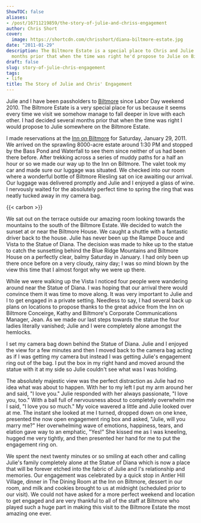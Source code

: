 ```yaml
---
ShowTOC: false
aliases:
- /post/16711219859/the-story-of-julie-and-chriss-engagement
author: Chris Short
cover:
  image: https://shortcdn.com/chrisshort/diana-biltmore-estate.jpg
date: "2011-01-29"
description: The Biltmore Estate is a special place to Chris and Julie. Chris decided
  months prior that when the time was right he'd propose to Julie on Biltmore Estate.
draft: false
slug: story-of-julie-chris-engagement
tags:
- life
title: The Story of Julie and Chris' Engagement
---
```


Julie and I have been passholders to [Biltmore](http://www.biltmore.com/) since Labor Day weekend 2010.  The Biltmore Estate is a very special place for us because it seems every time we visit we somehow manage to fall deeper in love with each other.  I had decided several months prior that when the time was right I would propose to Julie somewhere on the Biltmore Estate.



I made reservations at the [Inn on Biltmore](http://www.biltmore.com/stay/inn) for Saturday, January 29, 2011.  We arrived on the sprawling 8000-acre estate around 1:30 PM and stopped by the Bass Pond and Waterfall to see them since neither of us had been there before.  After trekking across a series of muddy paths for a half an hour or so we made our way up to the Inn on Biltmore.  The valet took my car and made sure our luggage was situated.  We checked into our room where a wonderful bottle of Biltmore Riesling sat on ice awaiting our arrival.  Our luggage was delivered promptly and Julie and I enjoyed a glass of wine.  I nervously waited for the absolutely perfect time to spring the ring that was neatly tucked away in my camera bag.

{{< carbon >}}

We sat out on the terrace outside our amazing room looking towards the mountains to the south of the Biltmore Estate.  We decided to watch the sunset at or near the Biltmore House.  We caught a shuttle with a fantastic driver back to the house.  Julie has never been up the Rampe Douce and Vista to the Statue of Diana.  The decision was made to hike up to the statue to catch the sunsetting behind the Blue Ridge Mountains and Biltmore House on a perfectly clear, balmy Saturday in January.  I had only been up there once before on a very cloudy, rainy day; I was so mind blown by the view this time that I almost forgot why we were up there.

While we were walking up the Vista I noticed four people were wandering around near the Statue of Diana.  I was hoping that our arrival there would convince them it was time to move along.  It was very important to Julie and I to get engaged in a private setting.  Needless to say, I had several back up plans on locations to propose thanks to the great advice from the Inn on Biltmore Conceirge, Kathy and Biltmore's Corporate Communications Manager, Jean.  As we made our last steps towards the statue the four ladies literally vanished; Julie and I were completely alone amongst the hemlocks.

I set my camera bag down behind the Statue of Diana.  Julie and I enjoyed the view for a few minutes and then I moved back to the camera bag acting as if I was getting my camera but instead I was getting Julie's engagement ring out of the bag.  I put the box in my right hand and moved around the statue with it at my side so Julie couldn't see what was I was holding.

The absolutely majestic view was the perfect distraction as Julie had no idea what was about to happen.  With her to my left I put my arm around her and said, "I love you."  Julie responded with her always passionate, "I love you, too."  With a ball full of nervousness about to completely overwhelm me I said, "I love you so much."  My voice wavered a little and Julie looked over at me.  The instant she looked at me I turned, dropped down on one knee, presented the now open engagement ring box and asked, "Julie, will you marry me?"  Her overwhelming wave of emotions, happiness, tears, and elation gave way to an emphatic, "Yes!"  She kissed me as I was kneeling, hugged me very tightly, and then presented her hand for me to put the engagement ring on.

We spent the next twenty minutes or so smiling at each other and calling Julie's family completely alone at the Statue of Diana which is now a place that will be forever etched into the fabric of Julie and I's relationship and memories.  Our engagement was celebrated by a quick stop in Antler Hill Village, dinner in The Dining Room at the Inn on Biltmore, dessert in our room, and milk and cookies brought to us at midnight (scheduled prior to our visit).  We could not have asked for a more perfect weekend and location to get engaged and are very thankful to all of the staff at Biltmore who played such a huge part in making this visit to the Biltmore Estate the most amazing one ever.
